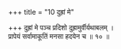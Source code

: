 +++
title = "10 दुह्रां मे"

+++
दुह्रां मे पञ्च प्रदिशो दुह्रामुर्वीर्यथाबलम् ।  
प्रापेयं सर्वामाकूतिं मनसा हदयेन च ॥ १० ॥